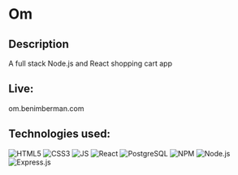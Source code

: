 # Om

## Description
A full stack Node.js and React shopping cart app

## Live:
om.benimberman.com

## Technologies used:
![HTML5](https://upload.wikimedia.org/wikipedia/commons/thumb/6/61/HTML5_logo_and_wordmark.svg/320px-HTML5_logo_and_wordmark.svg.png)
![CSS3](https://upload.wikimedia.org/wikipedia/commons/thumb/d/d5/CSS3_logo_and_wordmark.svg/200px-CSS3_logo_and_wordmark.svg.png)
![JS](https://upload.wikimedia.org/wikipedia/commons/thumb/d/d4/Javascript-shield.svg/200px-Javascript-shield.svg.png)
![React](https://upload.wikimedia.org/wikipedia/commons/thumb/a/a7/React-icon.svg/200px-React-icon.svg.png)
![PostgreSQL](https://upload.wikimedia.org/wikipedia/commons/thumb/2/29/Postgresql_elephant.svg/200px-Postgresql_elephant.svg.png)
![NPM](https://upload.wikimedia.org/wikipedia/commons/thumb/d/db/Npm-logo.svg/200px-Npm-logo.svg.png)
![Node.js](https://upload.wikimedia.org/wikipedia/commons/thumb/d/d9/Node.js_logo.svg/200px-Node.js_logo.svg.png)
![Express.js](https://upload.wikimedia.org/wikipedia/commons/6/64/Expressjs.png)
